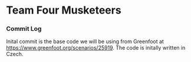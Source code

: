 # Team Four Musketeers

### Commit Log ###
Inital commit is the base code we will be using from Greenfoot at https://www.greenfoot.org/scenarios/25919. The code is initally written in Czech.



